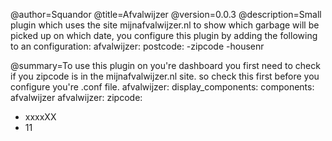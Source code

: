 @author=Squandor
@title=Afvalwijzer
@version=0.0.3
@description=Small plugin which uses the site mijnafvalwijzer.nl to show which garbage will be picked up on which date, you configure this plugin by adding the following to an configuration:   afvalwijzer: postcode: -zipcode -housenr

@summary=To use this plugin on you're dashboard you first need to check if you zipcode is in the mijnafvalwijzer.nl site. so check this first before you configure you're .conf file.
afvalwijzer:
display_components:
components: afvalwijzer
afvalwijzer:
zipcode:
  - xxxxXX
  - 11

